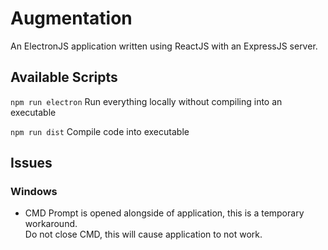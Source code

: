 # Augmentation
An ElectronJS application written using ReactJS with an ExpressJS server.

## Available Scripts
`npm run electron`
Run everything locally without compiling into an executable

`npm run dist`
Compile code into executable

## Issues
### Windows
- CMD Prompt is opened alongside of application, this is a temporary workaround. <br />
  Do not close CMD, this will cause application to not work.
